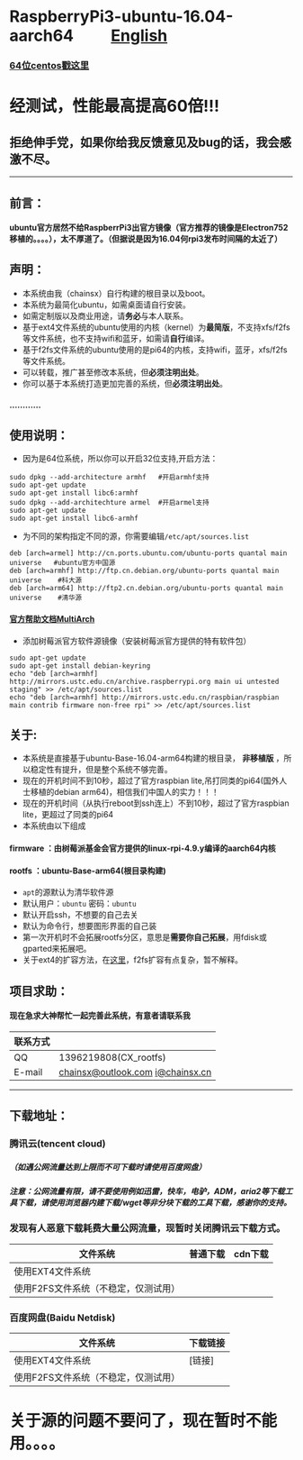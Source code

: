 # RaspberryPi3-ubuntu-16.04-aarch64          [English](https://github.com/chainsx/ubuntu64-rpi/blob/ubuntu-16.04-arm64/README-EN.md)
### [64位centos戳这里](https://github.com/chainsx/centos64-rpi)
# 经测试，性能最高提高60倍!!!
## 拒绝伸手党，如果你给我反馈意见及bug的话，我会感激不尽。

****************

## 前言：
#### ubuntu官方居然不给RaspberrPi3出官方镜像（官方推荐的镜像是Electron752移植的。。。。），太不厚道了。（但据说是因为16.04何rpi3发布时间隔的太近了）

## 声明：
* 本系统由我（chainsx）自行构建的根目录以及boot。
* 本系统为最简化ubuntu，如需桌面请自行安装。
* 如需定制版以及商业用途，请**务必**与本人联系。
* 基于ext4文件系统的ubuntu使用的内核（kernel）为**最简版**，不支持xfs/f2fs等文件系统，也不支持wifi和蓝牙，如需请**自行**编译。
* 基于f2fs文件系统的ubuntu使用的是pi64的内核，支持wifi，蓝牙，xfs/f2fs等文件系统。
* 可以转载，推广甚至修改本系统，但**必须注明出处**。
* 你可以基于本系统打造更加完善的系统，但**必须注明出处**。
#### …………

## 使用说明：

* 因为是64位系统，所以你可以开启32位支持,开启方法：

```
sudo dpkg --add-architecture armhf   #开启armhf支持
sudo apt-get update
sudo apt-get install libc6:armhf
sudo dpkg --add-architechture armel  #开启armel支持
sudo apt-get update
sudo apt-get install libc6-armhf
```

* 为不同的架构指定不同的源，你需要编辑`/etc/apt/sources.list`

```
deb [arch=armel] http://cn.ports.ubuntu.com/ubuntu-ports quantal main universe   #ubuntu官方中国源
deb [arch=armhf] http://ftp.cn.debian.org/ubuntu-ports quantal main universe    #科大源
deb [arch=arm64] http://ftp2.cn.debian.org/ubuntu-ports quantal main universe    #清华源
```

#### [官方帮助文档MultiArch](https://wiki.debian.org/Multiarch/HOWTO)

* 添加树莓派官方软件源镜像（安装树莓派官方提供的特有软件包）

```
sudo apt-get update
sudo apt-get install debian-keyring
echo "deb [arch=armhf] http://mirrors.ustc.edu.cn/archive.raspberrypi.org main ui untested staging" >> /etc/apt/sources.list
echo "deb [arch=armhf] http://mirrors.ustc.edu.cn/raspbian/raspbian main contrib firmware non-free rpi" >> /etc/apt/sources.list
```

## 关于:

* 本系统是直接基于ubuntu-Base-16.04-arm64构建的根目录， **非移植版** ，所以稳定性有提升，但是整个系统不够完善。
* 现在的开机时间不到10秒，超过了官方raspbian lite,吊打同类的pi64(国外人士移植的debian arm64)，相信我们中国人的实力！！！
* 现在的开机时间（从执行reboot到ssh连上）不到10秒，超过了官方raspbian lite，更超过了同类的pi64
* 本系统由以下组成
#### **firmware** ：由树莓派基金会官方提供的linux-rpi-4.9.y编译的aarch64内核
#### **rootfs** ：ubuntu-Base-arm64(根目录构建)
* `apt`的源默认为清华软件源
* 默认用户：`ubuntu`      密码：`ubuntu`
* 默认开启ssh，不想要的自己去关
* 默认为命令行，想要图形界面的自己装
* 第一次开机时不会拓展rootfs分区，意思是**需要你自己拓展**，用fdisk或gparted来拓展吧。
* 关于ext4的扩容方法，在[这里](https://github.com/chainsx/ubuntu64-rpi/blob/ubuntu-17.04-arm64/Documentation/expand-file-system.md)，f2fs扩容有点复杂，暂不解释。

## 项目求助：
#### 现在急求大神帮忙一起完善此系统，有意者请联系我

|  联系方式   |           |
|-----------|------------|
|QQ|1396219808(CX_rootfs)|
|E-mail|chainsx@outlook.com i@chainsx.cn|

**********************

## 下载地址：

### 腾讯云(tencent cloud)
##### （如遇公网流量达到上限而不可下载时请使用百度网盘）
##### 注意：公网流量有限，请不要使用例如迅雷，快车，电驴，ADM，aria2等下载工具下载，请使用浏览器内建下载/wget等非分块下载的工具下载，感谢你的支持。
### 发现有人恶意下载耗费大量公网流量，现暂时关闭腾讯云下载方式。

|文件系统 | 普通下载 |cdn下载 |
|-----|------|---------|
|使用EXT4文件系统|  |  |
|使用F2FS文件系统（不稳定，仅测试用）|  | |

### 百度网盘(Baidu Netdisk)

|文件系统 | 下载链接 |
|--------|--------|
|使用EXT4文件系统|[链接]|
|使用F2FS文件系统（不稳定，仅测试用）| |

# 关于源的问题不要问了，现在暂时不能用。。。。
